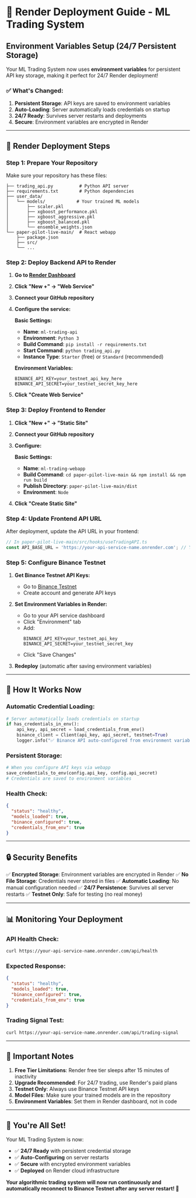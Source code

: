 # 🚀 Render Deployment Guide - ML Trading System

## **Environment Variables Setup (24/7 Persistent Storage)**

Your ML Trading System now uses **environment variables** for persistent API key storage, making it perfect for 24/7 Render deployment!

### **✅ What's Changed:**

1. **Persistent Storage**: API keys are saved to environment variables
2. **Auto-Loading**: Server automatically loads credentials on startup
3. **24/7 Ready**: Survives server restarts and deployments
4. **Secure**: Environment variables are encrypted in Render

---

## **🔧 Render Deployment Steps**

### **Step 1: Prepare Your Repository**

Make sure your repository has these files:
```
├── trading_api.py          # Python API server
├── requirements.txt        # Python dependencies
├── user_data/
│   └── models/            # Your trained ML models
│       ├── scaler.pkl
│       ├── xgboost_performance.pkl
│       ├── xgboost_aggressive.pkl
│       ├── xgboost_balanced.pkl
│       └── ensemble_weights.json
└── paper-pilot-live-main/  # React webapp
    ├── package.json
    ├── src/
    └── ...
```

### **Step 2: Deploy Backend API to Render**

1. **Go to [Render Dashboard](https://dashboard.render.com/)**
2. **Click "New +" → "Web Service"**
3. **Connect your GitHub repository**
4. **Configure the service:**

   **Basic Settings:**
   - **Name**: `ml-trading-api`
   - **Environment**: `Python 3`
   - **Build Command**: `pip install -r requirements.txt`
   - **Start Command**: `python trading_api.py`
   - **Instance Type**: `Starter` (free) or `Standard` (recommended)

   **Environment Variables:**
   ```
   BINANCE_API_KEY=your_testnet_api_key_here
   BINANCE_API_SECRET=your_testnet_secret_key_here
   ```

5. **Click "Create Web Service"**

### **Step 3: Deploy Frontend to Render**

1. **Click "New +" → "Static Site"**
2. **Connect your GitHub repository**
3. **Configure:**

   **Basic Settings:**
   - **Name**: `ml-trading-webapp`
   - **Build Command**: `cd paper-pilot-live-main && npm install && npm run build`
   - **Publish Directory**: `paper-pilot-live-main/dist`
   - **Environment**: `Node`

4. **Click "Create Static Site"**

### **Step 4: Update Frontend API URL**

After deployment, update the API URL in your frontend:

```typescript
// In paper-pilot-live-main/src/hooks/useTradingAPI.ts
const API_BASE_URL = 'https://your-api-service-name.onrender.com'; // Your Render API URL
```

### **Step 5: Configure Binance Testnet**

1. **Get Binance Testnet API Keys:**
   - Go to [Binance Testnet](https://testnet.binance.vision/)
   - Create account and generate API keys

2. **Set Environment Variables in Render:**
   - Go to your API service dashboard
   - Click "Environment" tab
   - Add:
     ```
     BINANCE_API_KEY=your_testnet_api_key
     BINANCE_API_SECRET=your_testnet_secret_key
     ```
   - Click "Save Changes"

3. **Redeploy** (automatic after saving environment variables)

---

## **🎯 How It Works Now**

### **Automatic Credential Loading:**
```python
# Server automatically loads credentials on startup
if has_credentials_in_env():
    api_key, api_secret = load_credentials_from_env()
    binance_client = Client(api_key, api_secret, testnet=True)
    logger.info("✅ Binance API auto-configured from environment variables")
```

### **Persistent Storage:**
```python
# When you configure API keys via webapp
save_credentials_to_env(config.api_key, config.api_secret)
# Credentials are saved to environment variables
```

### **Health Check:**
```json
{
  "status": "healthy",
  "models_loaded": true,
  "binance_configured": true,
  "credentials_from_env": true
}
```

---

## **🔒 Security Benefits**

✅ **Encrypted Storage**: Environment variables are encrypted in Render
✅ **No File Storage**: Credentials never stored in files
✅ **Automatic Loading**: No manual configuration needed
✅ **24/7 Persistence**: Survives all server restarts
✅ **Testnet Only**: Safe for testing (no real money)

---

## **📊 Monitoring Your Deployment**

### **API Health Check:**
```bash
curl https://your-api-service-name.onrender.com/api/health
```

### **Expected Response:**
```json
{
  "status": "healthy",
  "models_loaded": true,
  "binance_configured": true,
  "credentials_from_env": true
}
```

### **Trading Signal Test:**
```bash
curl https://your-api-service-name.onrender.com/api/trading-signal
```

---

## **🚨 Important Notes**

1. **Free Tier Limitations**: Render free tier sleeps after 15 minutes of inactivity
2. **Upgrade Recommended**: For 24/7 trading, use Render's paid plans
3. **Testnet Only**: Always use Binance Testnet API keys
4. **Model Files**: Make sure your trained models are in the repository
5. **Environment Variables**: Set them in Render dashboard, not in code

---

## **🎉 You're All Set!**

Your ML Trading System is now:
- ✅ **24/7 Ready** with persistent credential storage
- ✅ **Auto-Configuring** on server restarts
- ✅ **Secure** with encrypted environment variables
- ✅ **Deployed** on Render cloud infrastructure

**Your algorithmic trading system will now run continuously and automatically reconnect to Binance Testnet after any server restart! 🚀**
